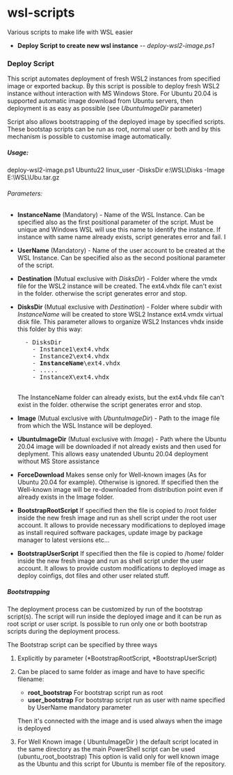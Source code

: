 # wsl-scripts
Various scripts to make life with WSL easier

* **Deploy Script to create new wsl instance** --  _deploy-wsl2-image.ps1_

### Deploy Script

This script automates deployment of fresh WSL2 instances from specified image or exported backup. By this script is possible to deploy fresh WSL2 instance without interaction with MS Windows Store. For Ubuntu 20.04 is supported automatic image download from Ubuntu servers, then deployment is as easy as possible (see _UbuntuImageDir_ parameter)

Script also allows bootstrapping of the deployed image by specified scripts. These bootstap scripts can be run as root, normal user or both and by this mechanism is possible to  customise image automatically.

##### Usage:

deploy-wsl2-image.ps1 Ubuntu22 linux_user -DisksDir e:\WSL\Disks -Image E:\WSL\Ubu.tar.gz


###### Parameters:

* **InstanceName** (Mandatory) - Name of the WSL Instance. Can be specified also as the first positional parameter of the script. Must be unique and Windows WSL will use this name to identify the instance. If instance with same name already exists, script generates error and fail. I
* **UserName** (Mandatory) - Name of the user account to be created at the WSL Instance. Can be specified also as the second positional parameter of the script.
* **Destination** (Mutual exclusive with _DisksDir_) - Folder where the vmdx file for the WSL2 instance will be created. The ext4.vhdx file can't exist in the folder. otherwise the script generates error and stop.
* **DisksDir** (Mutual exclusive with _Destination_) - Folder where subdir with _InstanceName_ will be created to store WSL2 Instance ext4.vmdx virtual disk file.
		This parameter allows to organize WSL2 Instances vhdx inside this folder by this way:
    <pre>
    - DisksDir
      - Instance1\ext4.vhdx
      - Instance2\ext4.vhdx
      - <b>InstanceName</b>\ext4.vhdx
      - .....
      - InstanceX\ext4.vhdx
   </pre>
   The InstanceName folder can already exists, but the ext4.vhdx file can't exist in the folder. otherwise the script generates error and stop.
       
* **Image** (Mutual exclusive with _UbuntuImageDir_) - Path to the image file from which the WSL Instance will be deployed. 
* **UbuntuImageDir** (Mutual exclusive with _Image_) - Path where the Ubuntu 20.04 image will be downloaded if not already exists and then used for deplyment. This allows easy unatended Ubuntu 20.04 deployment without MS Store assistance
* **ForceDownload** Makes sense only for Well-known images (As for Ubuntu 20.04 for example). Otherwise is ignored. If specified then the Well-known image will be re-downloaded from distribution point even if already exists in the Image folder.
* **BootstrapRootScript** If specified then the file is copied to /root folder inside the new fresh image and run as shell script under the root user account. It allows to provide necessary modifications to deployed image as install required software packages, update image by package manager to latest versions etc...
* **BootstrapUserScript** If specified then the file is copied to /home/<UserNAme> folder inside the new fresh image and run as shell script under the <UserNAme> user account. It allows to provide custom modifications to deployed image as deploy coinfigs, dot files and other user related stuff.

##### Bootstrapping

The deployment process can be customized by run of the bootstrap script(s). The script will run inside the deployed image and it can be run as root script or user script. Is possible to run only one or both bootstrap scripts during the deployment process. 

The Bootstrap script can be specified by three ways

1. Explicitly by parameter (*BootstrapRootScript, *BootstrapUserScript)

1. Can be placed to same folder as image and have to have specific filename:
   * **root_bootstrap** For bootstrap script run as root 
   * **user_bootstrap** For bootstrap script run as user with name specified by UserName mandatory parameter
   
   Then it's connected with the image and is used always when the image is deployed
   
1. For Well Known image ( UbuntuImageDir ) the default script located in the same directory as the main PowerShell script can be used (ubuntu_root_bootstrap) This option is valid only for well known image as the Ubuntu and this script for Ubuntu is member file of the repository.


